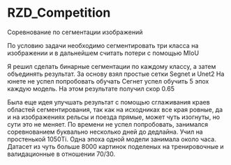 # RZD_Competition
Соревнование по сегментации изображений

По условию задачи необходимо сегментировать три класса на изображении и в дальнейшем считать потери с помощью MIoU

Я решил сделать бинарные сегментации по каждому классу, а затем объединять результат.
За основу взял простые сетки Segnet и Unet2
На юнете не успел попробовать обучать
Сегнет успел обучить 5 эпох каждую модель. На этом результате получил скор 0.65

Была еще идея улучшать результат с помощью сглаживания краев областей сегментирования, так как на исходниках все края ровные, да и на изображениях рельсы и поезда прямые, может чуть изогнуты, но сути это не меняет. По времени не успел попробовать, занимался соревнованием буквально несколько дней до дедлайна.
Учил на простенькой 1050Ti. Одна эпоха одной модели занимала около часа. Датасет из чуть больше 8000 картинок поделеных на тренировочные и валидационные в отношении 70/30.
